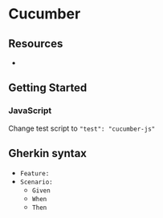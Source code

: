 # Cucumber

## Resources

-

## Getting Started


### JavaScript 

Change test script to `"test": "cucumber-js"`

## Gherkin syntax

- `Feature:`
- `Scenario:`
    - `Given`
    - `When`
    - `Then`
